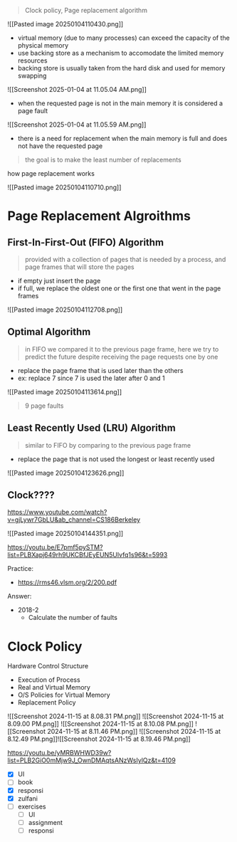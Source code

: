 > Clock policy, Page replacement algorithm

![[Pasted image 20250104110430.png]]

- virtual memory (due to many processes) can exceed the capacity of the physical memory
- use backing store as a mechanism to accomodate the limited memory resources
- backing store is usually taken from the hard disk and used for memory swapping

![[Screenshot 2025-01-04 at 11.05.04 AM.png]]

- when the requested page is not in the main memory it is considered a page fault

![[Screenshot 2025-01-04 at 11.05.59 AM.png]]

- there is a need for replacement when the main memory is full and does not have the requested page

> the goal is to make the least number of replacements

how page replacement works

![[Pasted image 20250104110710.png]]

# Page Replacement Algroithms

## First-In-First-Out (FIFO) Algorithm

> provided with a collection of pages that is needed by a process, and page frames that will store the pages 

- if empty just insert the page
- if full, we replace the oldest one or the first one that went in the page frames

![[Pasted image 20250104112708.png]]

## Optimal Algorithm

> in FIFO we compared it to the previous page frame, here we try to predict the future despite receiving the page requests one by one

- replace the page frame that is used later than the others
- ex: replace 7 since 7 is used the later after 0 and 1

![[Pasted image 20250104113614.png]]
> 9 page faults

## Least Recently Used (LRU) Algorithm

> similar to FIFO by comparing to the previous page frame

- replace the page that is not used the longest or least recently used 

![[Pasted image 20250104123626.png]]

## Clock????
https://www.youtube.com/watch?v=gjLywr7GbLU&ab_channel=CS186Berkeley

![[Pasted image 20250104144351.png]]

https://youtu.be/E7pmf5pySTM?list=PLBXapj649rh9UKCBfJEyEUN5Ulvfq1s96&t=5993

Practice:
- https://rms46.vlsm.org/2/200.pdf

Answer:
- 2018-2
	- Calculate the number of faults

# Clock Policy



Hardware Control Structure 
- ﻿﻿Execution of Process 
- ﻿﻿Real and Virtual Memory 
- ﻿﻿O/S Policies for Virtual Memory 
- ﻿﻿Replacement Policy 

![[Screenshot 2024-11-15 at 8.08.31 PM.png]]
![[Screenshot 2024-11-15 at 8.09.00 PM.png]]
![[Screenshot 2024-11-15 at 8.10.08 PM.png]]
![[Screenshot 2024-11-15 at 8.11.46 PM.png]]
![[Screenshot 2024-11-15 at 8.12.49 PM.png]]![[Screenshot 2024-11-15 at 8.19.46 PM.png]]

https://youtu.be/yMRBWHWD39w?list=PLB2GiO0mMjw9J_OwnDMAqtsANzWsIylQz&t=4109

- [x] UI
- [ ] book
- [x] responsi
- [x] zulfani
- [ ] exercises
	- [ ] UI
	- [ ] assignment
	- [ ] responsi